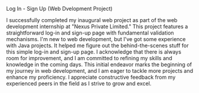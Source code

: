 Log In - Sign Up (Web Dvelopment Project)

I successfully completed my inaugural web project as part of the web development internship at "Nexus Private Limited." 
This project features a straightforward log-in and sign-up page with fundamental validation mechanisms. 
I'm new to web development, but I've got some experience with Java projects. It helped me figure out the behind-the-scenes stuff for this simple log-in and sign-up page. 
I acknowledge that there is always room for improvement, and I am committed to refining my skills and knowledge in the coming days. This initial endeavor marks the beginning of my journey in web development, 
and I am eager to tackle more projects and enhance my proficiency. I appreciate constructive feedback from my experienced peers in the field as I strive to grow and excel.
